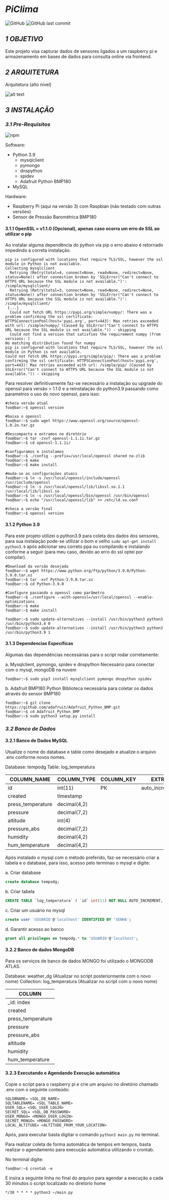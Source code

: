 # ***PiClima***

![GitHub](https://img.shields.io/github/license/dgeraldi/PiClima?style=plastic)  ![GitHub last commit](https://img.shields.io/github/last-commit/dgeraldi/PiClima?style=plastic)


## ***1 OBJETIVO***

Este projeto visa capturar dados de sensores ligados a um raspberry pi e armazenamento em bases de dados para consulta online via frontend.


## ***2 ARQUITETURA***

Arquitetura (alto nível)

![alt text](https://github.com/dgeraldi/PiClima/blob/main/Files/PiClima.png)


## ***3 INSTALAÇÃO***

### ***3.1 Pre-Requisitos***

![npm](https://img.shields.io/npm/v/npm?style=plastic)

Software:

* Python 3.9
  * mysqlclient
  * pymongo
  * dnspython
  * spidev
  * Adafruit Python BMP180
* MySQL
  
Hardware:

* Raspberry Pi (aqui na versão 3) com Raspbian (não testado com outras versões)
* Sensor de Pressão Barométrica BMP180

  
#### 3.1.1 OpenSSL > v1.1.0 (Opcional), apenas caso ocorra um erro de SSL ao utilizar o pip

Ao instalar alguma dependência do python via pip o erro abaixo é retornado impedindo a correta instalação.

```console
pip is configured with locations that require TLS/SSL, however the ssl module in Python is not available.
Collecting mysqlclient
  Retrying (Retry(total=4, connect=None, read=None, redirect=None, status=None)) after connection broken by 'SSLError("Can't connect to HTTPS URL because the SSL module is not available.")': /simple/mysqlclient/
  Retrying (Retry(total=3, connect=None, read=None, redirect=None, status=None)) after connection broken by 'SSLError("Can't connect to HTTPS URL because the SSL module is not available.")': /simple/mysqlclient/
 [...]
  Could not fetch URL https://pypi.org/simple/numpy/: There was a problem confirming the ssl certificate: HTTPSConnectionPool(host='pypi.org', port=443): Max retries exceeded with url: /simple/numpy/ (Caused by SSLError("Can't connect to HTTPS URL because the SSL module is not available.")) - skipping
  Could not find a version that satisfies the requirement numpy (from versions: )
No matching distribution found for numpy
pip is configured with locations that require TLS/SSL, however the ssl module in Python is not available.
Could not fetch URL https://pypi.org/simple/pip/: There was a problem confirming the ssl certificate: HTTPSConnectionPool(host='pypi.org', port=443): Max retries exceeded with url: /simple/pip/ (Caused by SSLError("Can't connect to HTTPS URL because the SSL module is not available.")) - skipping
```

Para resolver definitivamente faz-se necessário a instalação ou upgrade do openssl para versão > 1.1.0 e a reinstalação do python3.9 passando como parametros o uso do novo openssl, para isso:

```console
#checa versão atual
foo@bar:~$ openssl version

#baixa o openssl
foo@bar:~$ sudo wget https://www.openssl.org/source/openssl-1.0.2o.tar.gz

#Descompacta e entramos no diretório
foo@bar:~$ tar -zxvf openssl-1.1.1i.tar.gz 
foo@bar:~$ cd openssl-1.1.1i/

#configuramos e instalamos
foo@bar:~$ ./config --prefix=/usr/local/openssl shared no-zlib
foo@bar:~$ make
foo@bar:~$ make install

#muda-se as configurações atuais
foo@bar:~$ ln -s /usr/local/openssl/include/openssl /usr/include/openssl
foo@bar:~$ ln -s /usr/local/openssl/lib/libssl.so.1.1 /usr/local/lib/libssl.so
foo@bar:~$ ln -s /usr/local/openssl/bin/openssl /usr/bin/openssl
foo@bar:~$ echo "/usr/local/openssl/lib" >> /etc/ld.so.conf

#checa a versão final
foo@bar:~$ openssl version
```


#### 3.1.2 Python 3.9

Para este projeto utilizei o python3.9 para coleta dos dados dos sensores, para sua instalação pode-se utilizar o bom e velho ```sudo apt-get install python3.9``` após adicionar seu correto ppa ou compilando e instalando conforme a seguir (para meu caso, devido ao erro do ssl optei por compilar). 

```console
#Download da versão desejada
foo@bar:~$ wget https://www.python.org/ftp/python/3.9.0/Python-3.9.0.tar.xz
foo@bar:~$ tar -xvf Python-3.9.0.tar.xz
foo@bar:~$ cd Python-3.9.0

#Configure passando o openssl como parâmetro
foo@bar:~$ ./configure --with-openssl=/usr/local/openssl --enable-optimizations
foo@bar:~$ make
foo@bar:~$ make install

foo@bar:~$ sudo update-alternatives --install /usr/bin/python3 python3 /usr/bin/python3.4 0
foo@bar:~$ sudo update-alternatives --install /usr/bin/python3 python3 /usr/bin/python3.9 1
```


#### 3.1.3 Dependencias Específicas

Algumas das dependências necessárias para o script rodar corretamente:

a. Mysqlclient, pymongo, spidev e dnspython
Necessário para conectar com o mysql, mongoDB na nuvem

```console
foo@bar:~$ sudo pip3 install mysqlclient pymongo dnspython spidev
```
b. Adafruit BMP180 Python
Biblioteca necessária para coletar os dados através do sensor BMP180

```console
foo@bar:~$ git clone https://github.com/adafruit/Adafruit_Python_BMP.git
foo@bar:~$ cd Adafruit_Python_BMP
foo@bar:~$ sudo python3 setup.py install
```


### ***3.2 Banco de Dados***

#### 3.2.1 Banco de Dados MySQL

Utualize o nome do database e table como desejado e atualize o arquivo .env conforme novos nomes.

Database: tempodg
Table: log_temperatura

| COLUMN_NAME          | COLUMN_TYPE  | COLUMN_KEY | EXTRA          |
|----------------------|--------------|------------|----------------|
| id                   | int(11)      | PK         | auto_increment |
| created              | timestamp    |            |                |
| press_temperature    | decimal(4,2) |            |                |
| pressure             | decimal(7,2) |            |                |
| altitude             | int(4)       |            |                |
| pressure_abs         | decimal(7,2) |            |                |
| humidity             | decimal(4,2) |            |                |
| hum_temperature      | decimal(4,2) |            |                |

Após instalado o mysql com o método preferido, faz-se necessário criar a tabela e o database, para isso, acesso pelo terminao o mysql e digite:

a. Criar database
```sql
create database tempodg;
```

b. Criar tabela
```sql 
CREATE TABLE `log_temperatura` ( `id` int(11) NOT NULL AUTO_INCREMENT,  `created` timestamp NOT NULL DEFAULT CURRENT_TIMESTAMP,  `press_temperature` decimal(4,2) NOT NULL,  `pressure` decimal(7,2) NOT NULL, `altitude` int(4) NOT NULL, `pressure_abs` decimal(7,2) NOT NULL, `humidity` decimal(4,2) NOT NULL, `hum_temperature` decimal(4,2) NOT NULL, PRIMARY KEY (`id`)) ENGINE=MyISAM DEFAULT CHARSET=latin1;
```

c. Criar um usuário no mysql
```sql 
create user 'USUARIO'@'localhost' IDENTIFIED BY 'SENHA';
```

d. Garantir acesso ao banco
```sql 
grant all privileges on tempodg.* to 'USUARIO'@'localhost';
```

#### 3.2.2 Banco de dados MongoDB

Para os serviços de banco de dados MONGO foi utilizado o MONGODB ATLAS.

Database: weather_dg (Atualizar no script posteriormente com o novo nome)
Collection: log_temperatura (Atualizar no script com o novo nome)

| COLUMN                |
|-----------------------|
| _id: index            |
| created               |
| press_temperature     |
| pressure               |
| pressure_abs           |
| altitude              |
| humidity              |
| hum_temperature       |

#### 3.2.3 Executando e Agendando Execução automática

Copie o script para o raspberry pi e crie um arquivo no diretório chamado .env com o seguinte conteúdo:
```
SQLDBNAME= <SQL_DB_NAME>
SQLTABLENAME= <SQL_TABLE_NAME>
USER_SQL= <SQL_USER_LOGIN>
SECRET_SQL= <SQL_DB_PASSWORD>
USER_MONGO= <MONGO_USER_LOGIN>
SECRET_MONGO= <MONGO_PASSWORD>
LOCAL_ALTITUDE= <ALTITUDE_FROM_YOUR_LOCATION>
```

Após, para executar basta digitar o comando ```python3 main.py``` no terminal.

Para realizar coleta de forma automática de tempos em tempos, basta realizar o agendamento para execução automática utilizando o crontab.

No terminal digite:
```console
foo@bar:~$ crontab -e
```

E insira a seguinte linha no final do arquivo para agendar a execução a cada 30 minutos o script localizado no diretorio home

```console
*/30 * * * * python3 ~/main.py
```